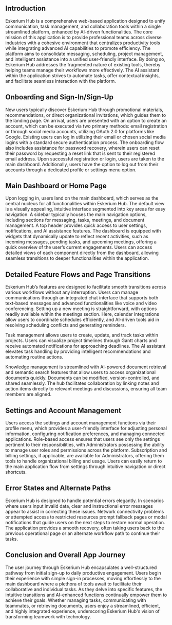 ## Introduction

Eskerium Hub is a comprehensive web-based application designed to unify communication, task management, and collaboration tools within a single streamlined platform, enhanced by AI-driven functionalities. The core mission of this application is to provide professional teams across diverse industries with a cohesive environment that centralizes productivity tools while integrating advanced AI capabilities to promote efficiency. The platform aims to consolidate messaging, scheduling, project management, and intelligent assistance into a unified user-friendly interface. By doing so, Eskerium Hub addresses the fragmented nature of existing tools, thereby helping teams manage their workflows more effectively. The AI assistant within the application strives to automate tasks, offer contextual insights, and facilitate seamless interaction with the platform.

## Onboarding and Sign-In/Sign-Up

New users typically discover Eskerium Hub through promotional materials, recommendations, or direct organizational invitations, which guides them to the landing page. On arrival, users are presented with an option to create an account, which can be executed via two primary methods: email registration or through social media accounts, utilizing OAuth 2.0 for platforms like Google. Existing users can log in utilizing their email or chosen social media logins with a standard secure authentication process. The onboarding flow also includes assistance for password recovery, wherein users can reset their password by requesting a reset link that is sent to their registered email address. Upon successful registration or login, users are taken to the main dashboard. Additionally, users have the option to log out from their accounts through a dedicated profile or settings menu option.

## Main Dashboard or Home Page

Upon logging in, users land on the main dashboard, which serves as the central nucleus for all functionalities within Eskerium Hub. The default view is a visually appealing, intuitive interface segmented into key areas for easy navigation. A sidebar typically houses the main navigation options, including sections for messaging, tasks, meetings, and document management. A top header provides quick access to user settings, notifications, and AI assistance features. The dashboard is equipped with widgets that dynamically update to reflect recent activities, such as incoming messages, pending tasks, and upcoming meetings, offering a quick overview of the user’s current engagements. Users can access detailed views of each component directly from the dashboard, allowing seamless transitions to deeper functionalities within the application.

## Detailed Feature Flows and Page Transitions

Eskerium Hub’s features are designed to facilitate smooth transitions across various workflows without any interruption. Users can manage communications through an integrated chat interface that supports both text-based messages and advanced functionalities like voice and video conferencing. Setting up a new meeting is straightforward, with options readily available within the meetings section. Here, calendar integrations allow users to coordinate schedules efficiently, and AI-driven tools aid in resolving scheduling conflicts and generating reminders.

Task management allows users to create, update, and track tasks within projects. Users can visualize project timelines through Gantt charts and receive automated notifications for approaching deadlines. The AI assistant elevates task handling by providing intelligent recommendations and automating routine actions.

Knowledge management is streamlined with AI-powered document retrieval and semantic search features that allow users to access organizational documents quickly. Documents can be modified, version-controlled, and shared seamlessly. The hub facilitates collaboration by linking notes and action items directly to relevant meetings and discussions, ensuring all team members are aligned.

## Settings and Account Management

Users access the settings and account management functions via their profile menu, which provides a user-friendly interface for adjusting personal information, configuring notification preferences, and managing connected applications. Role-based access ensures that users see only the settings pertinent to their responsibilities, with Administrators possessing the ability to manage user roles and permissions across the platform. Subscription and billing settings, if applicable, are available for Administrators, offering them tools to handle organizational billing and usage. Users can easily return to the main application flow from settings through intuitive navigation or direct shortcuts.

## Error States and Alternate Paths

Eskerium Hub is designed to handle potential errors elegantly. In scenarios where users input invalid data, clear and instructional error messages appear to assist in correcting these issues. Network connectivity problems or attempted access to restricted resources prompt fallback pages or modal notifications that guide users on the next steps to restore normal operation. The application provides a smooth recovery, often taking users back to the previous operational page or an alternate workflow path to continue their tasks.

## Conclusion and Overall App Journey

The user journey through Eskerium Hub encapsulates a well-structured pathway from initial sign-up to daily productive engagement. Users begin their experience with simple sign-in processes, moving effortlessly to the main dashboard where a plethora of tools await to facilitate their collaborative and individual tasks. As they delve into specific features, the intuitive transitions and AI-enhanced functions continually empower them to achieve their goals. Whether managing tasks, communicating with teammates, or retrieving documents, users enjoy a streamlined, efficient, and highly integrated experience, underscoring Eskerium Hub's vision of transforming teamwork with technology.
